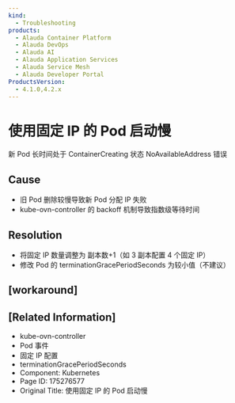 ```yaml
---
kind:
  - Troubleshooting
products:
  - Alauda Container Platform
  - Alauda DevOps
  - Alauda AI
  - Alauda Application Services
  - Alauda Service Mesh
  - Alauda Developer Portal
ProductsVersion:
  - 4.1.0,4.2.x
---
```

<!-- A type of document that involves encountering a fault, diagnosing it, performing root cause analysis, and providing solutions. -->

# 使用固定 IP 的 Pod 启动慢

新 Pod 长时间处于 ContainerCreating 状态 NoAvailableAddress 错误

## Cause
- 旧 Pod 删除较慢导致新 Pod 分配 IP 失败
- kube-ovn-controller 的 backoff 机制导致指数级等待时间

## Resolution
- 将固定 IP 数量调整为 副本数+1（如 3 副本配置 4 个固定 IP）
- 修改 Pod 的 terminationGracePeriodSeconds 为较小值（不建议）

## [workaround]

## [Related Information]
- kube-ovn-controller
- Pod 事件
- 固定 IP 配置
- terminationGracePeriodSeconds
- Component: Kubernetes
- Page ID: 175276577
- Original Title: 使用固定 IP 的 Pod 启动慢
